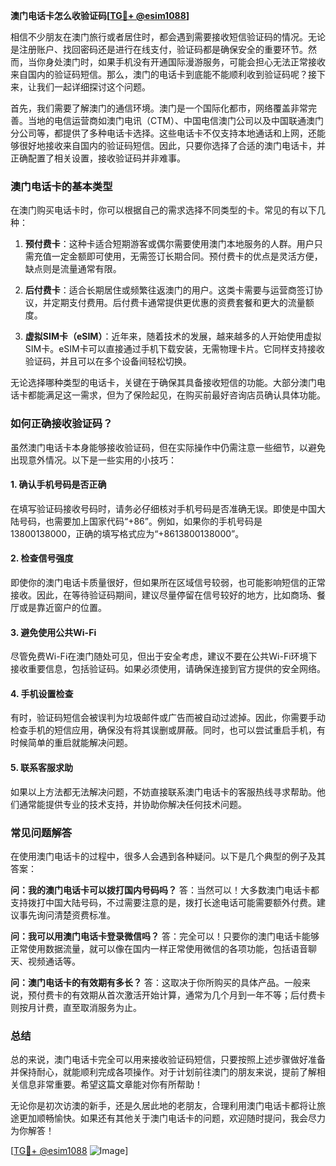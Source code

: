 **澳门电话卡怎么收验证码[[TG💪+ @esim1088](https://t.me/s/esim1088)]**

相信不少朋友在澳门旅行或者居住时，都会遇到需要接收短信验证码的情况。无论是注册账户、找回密码还是进行在线支付，验证码都是确保安全的重要环节。然而，当你身处澳门时，如果手机没有开通国际漫游服务，可能会担心无法正常接收来自国内的验证码短信。那么，澳门的电话卡到底能不能顺利收到验证码呢？接下来，让我们一起详细探讨这个问题。

首先，我们需要了解澳门的通信环境。澳门是一个国际化都市，网络覆盖非常完善。当地的电信运营商如澳门电讯（CTM）、中国电信澳门公司以及中国联通澳门分公司等，都提供了多种电话卡选择。这些电话卡不仅支持本地通话和上网，还能够很好地接收来自国内的验证码短信。因此，只要你选择了合适的澳门电话卡，并正确配置了相关设置，接收验证码并非难事。

### 澳门电话卡的基本类型

在澳门购买电话卡时，你可以根据自己的需求选择不同类型的卡。常见的有以下几种：

1. **预付费卡**：这种卡适合短期游客或偶尔需要使用澳门本地服务的人群。用户只需充值一定金额即可使用，无需签订长期合同。预付费卡的优点是灵活方便，缺点则是流量通常有限。
   
2. **后付费卡**：适合长期居住或频繁往返澳门的用户。这类卡需要与运营商签订协议，并定期支付费用。后付费卡通常提供更优惠的资费套餐和更大的流量额度。

3. **虚拟SIM卡（eSIM）**：近年来，随着技术的发展，越来越多的人开始使用虚拟SIM卡。eSIM卡可以直接通过手机下载安装，无需物理卡片。它同样支持接收验证码，并且可以在多个设备间轻松切换。

无论选择哪种类型的电话卡，关键在于确保其具备接收短信的功能。大部分澳门电话卡都能满足这一需求，但为了保险起见，在购买前最好咨询店员确认具体功能。

### 如何正确接收验证码？

虽然澳门电话卡本身能够接收验证码，但在实际操作中仍需注意一些细节，以避免出现意外情况。以下是一些实用的小技巧：

#### 1. 确认手机号码是否正确
在填写验证码接收号码时，请务必仔细核对手机号码是否准确无误。即使是中国大陆号码，也需要加上国家代码“+86”。例如，如果你的手机号码是13800138000，正确的填写格式应为“+8613800138000”。

#### 2. 检查信号强度
即使你的澳门电话卡质量很好，但如果所在区域信号较弱，也可能影响短信的正常接收。因此，在等待验证码期间，建议尽量停留在信号较好的地方，比如商场、餐厅或是靠近窗户的位置。

#### 3. 避免使用公共Wi-Fi
尽管免费Wi-Fi在澳门随处可见，但出于安全考虑，建议不要在公共Wi-Fi环境下接收重要信息，包括验证码。如果必须使用，请确保连接到官方提供的安全网络。

#### 4. 手机设置检查
有时，验证码短信会被误判为垃圾邮件或广告而被自动过滤掉。因此，你需要手动检查手机的短信应用，确保没有将其误删或屏蔽。同时，也可以尝试重启手机，有时候简单的重启就能解决问题。

#### 5. 联系客服求助
如果以上方法都无法解决问题，不妨直接联系澳门电话卡的客服热线寻求帮助。他们通常能提供专业的技术支持，并协助你解决任何技术问题。

### 常见问题解答

在使用澳门电话卡的过程中，很多人会遇到各种疑问。以下是几个典型的例子及其答案：

**问：我的澳门电话卡可以拨打国内号码吗？**
答：当然可以！大多数澳门电话卡都支持拨打中国大陆号码，不过需要注意的是，拨打长途电话可能需要额外付费。建议事先询问清楚资费标准。

**问：我可以用澳门电话卡登录微信吗？**
答：完全可以！只要你的澳门电话卡能够正常使用数据流量，就可以像在国内一样正常使用微信的各项功能，包括语音聊天、视频通话等。

**问：澳门电话卡的有效期有多长？**
答：这取决于你所购买的具体产品。一般来说，预付费卡的有效期从首次激活开始计算，通常为几个月到一年不等；后付费卡则按月计费，直至取消服务为止。

### 总结

总的来说，澳门电话卡完全可以用来接收验证码短信，只要按照上述步骤做好准备并保持耐心，就能顺利完成各项操作。对于计划前往澳门的朋友来说，提前了解相关信息非常重要。希望这篇文章能对你有所帮助！

无论你是初次访澳的新手，还是久居此地的老朋友，合理利用澳门电话卡都将让旅途更加顺畅愉快。如果还有其他关于澳门电话卡的问题，欢迎随时提问，我会尽力为你解答！

[[TG💪+ @esim1088](https://t.me/s/esim1088) ![Image](https://i.postimg.cc/4NQfJmqS/Snipaste-2025-05-13-00-14-12.png)]